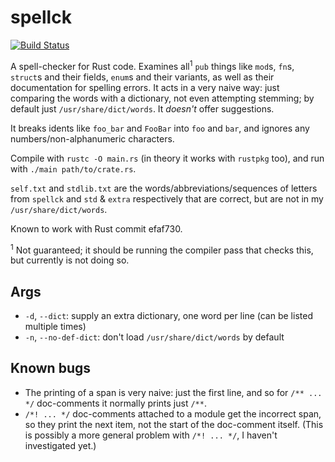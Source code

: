 # spellck

[![Build Status](https://travis-ci.org/huonw/spellck.png)](https://travis-ci.org/huonw/spellck)

A spell-checker for Rust code. Examines all<sup>1</sup> `pub` things
like `mod`s, `fn`s, `struct`s and their fields, `enum`s and their
variants, as well as their documentation for spelling errors.  It acts
in a very naive way: just comparing the words with a dictionary, not
even attempting stemming; by default just `/usr/share/dict/words`. It
*doesn't* offer suggestions.

It breaks idents like `foo_bar` and `FooBar` into `foo` and `bar`, and
ignores any numbers/non-alphanumeric characters.

Compile with `rustc -O main.rs` (in theory it works with `rustpkg`
too), and run with `./main path/to/crate.rs`.

`self.txt` and `stdlib.txt` are the words/abbreviations/sequences of
letters from `spellck` and `std` & `extra` respectively that are
correct, but are not in my `/usr/share/dict/words`.

Known to work with Rust commit efaf730.

<sup>1</sup> Not guaranteed; it should be running the compiler pass
that checks this, but currently is not doing so.

## Args

- `-d`, `--dict`: supply an extra dictionary, one word per line (can
  be listed multiple times)
- `-n`, `--no-def-dict`: don't load `/usr/share/dict/words` by default

## Known bugs

- The printing of a span is very naive: just the first line, and so
  for `/** ... */` doc-comments it normally prints just `/**`.
- `/*! ... */` doc-comments attached to a module get the incorrect
  span, so they print the next item, not the start of the doc-comment
  itself.  (This is possibly a more general problem with `/*! ... */`,
  I haven't investigated yet.)
